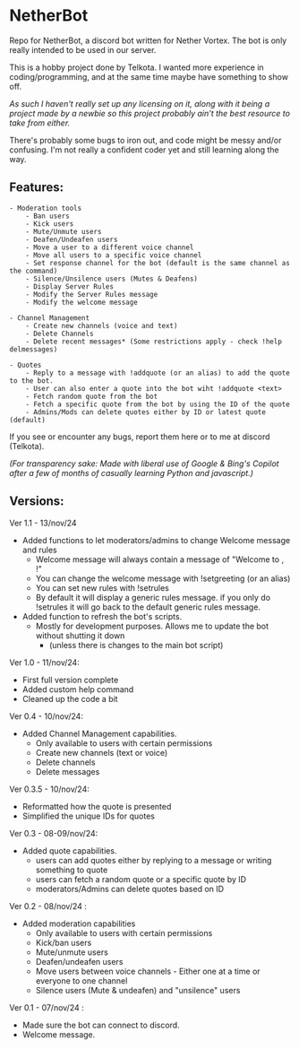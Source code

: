 # NetherBot
 Repo for NetherBot, a discord bot written for Nether Vortex.
 The bot is only really intended to be used in our server.

 This is a hobby project done by Telkota.
 I wanted more experience in coding/programming, and at the same time maybe have something to show off. 

 *As such I haven't really set up any licensing on it, along with it being a project made by a newbie so this project probably ain't the best resource to take from either.*
 
 There's probably some bugs to iron out, and code might be messy and/or confusing.
 I'm not really a confident coder yet and still learning along the way.

 ## Features:
    - Moderation tools
        - Ban users
        - Kick users
        - Mute/Unmute users
        - Deafen/Undeafen users
        - Move a user to a different voice channel
        - Move all users to a specific voice channel
        - Set response channel for the bot (default is the same channel as the command)
        - Silence/Unsilence users (Mutes & Deafens)
        - Display Server Rules
        - Modify the Server Rules message
        - Modify the welcome message
    
    - Channel Management
        - Create new channels (voice and text)
        - Delete Channels
        - Delete recent messages* (Some restrictions apply - check !help delmessages)
    
    - Quotes
        - Reply to a message with !addquote (or an alias) to add the quote to the bot.
        - User can also enter a quote into the bot wiht !addquote <text>
        - Fetch random quote from the bot
        - Fetch a specific quote from the bot by using the ID of the quote
        - Admins/Mods can delete quotes either by ID or latest quote (default)

If you see or encounter any bugs, report them here or to me at discord (Telkota).

 *(For transparency sake: Made with liberal use of Google & Bing's Copilot after a few of months of casually learning Python and javascript.)*

## Versions: 

Ver 1.1 - 13/nov/24
- Added functions to let moderators/admins to change Welcome message and rules
    - Welcome message will always contain a message of "Welcome to <server name>, <new user>!"
    - You can change the welcome message with !setgreeting (or an alias)
    - You can set new rules with !setrules
    - By default it will display a generic rules message. if you only do !setrules it will go back to the default generic rules message.
- Added function to refresh the bot's scripts.
    - Mostly for development purposes. Allows me to update the bot without shutting it down
        - (unless there is changes to the main bot script)

Ver 1.0 - 11/nov/24:
- First full version complete
- Added custom help command
- Cleaned up the code a bit

Ver 0.4 - 10/nov/24:
- Added Channel Management capabilities.
    - Only available to users with certain permissions
    - Create new channels (text or voice)
    - Delete channels
    - Delete messages

Ver 0.3.5 - 10/nov/24:
- Reformatted how the quote is presented
- Simplified the unique IDs for quotes

Ver 0.3 - 08-09/nov/24:
- Added quote capabilities.
    - users can add quotes either by replying to a message or writing something to quote
    - users can fetch a random quote or a specific quote by ID
    - moderators/Admins can delete quotes based on ID

Ver 0.2 - 08/nov/24 :
- Added moderation capabilities
    - Only available to users with certain permissions
    - Kick/ban users
    - Mute/unmute users
    - Deafen/undeafen users
    - Move users between voice channels - Either one at a time or everyone to one channel
    - Silence users (Mute & undeafen) and "unsilence" users

 Ver 0.1 - 07/nov/24 :
 - Made sure the bot can connect to discord. 
 - Welcome message.
